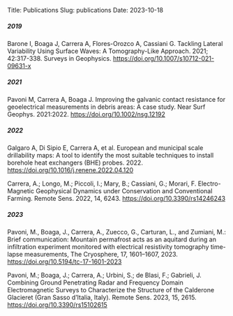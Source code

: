 Title: Publications
Slug: publications
Date: 2023-10-18

##### 2019

Barone I, Boaga J, Carrera A, Flores-Orozco A, Cassiani G. Tackling Lateral Variability Using Surface Waves: A Tomography-Like Approach. 2021; 42:317-338. Surveys in Geophysics. <https://doi.org/10.1007/s10712-021-09631-x>


##### 2021

Pavoni M, Carrera A, Boaga J. Improving the galvanic contact resistance for geoelectrical measurements in debris areas: A case study. Near Surf Geophys. 2021:2022. <https://doi.org/10.1002/nsg.12192>


##### 2022

Galgaro A, Di Sipio E, Carrera A, et al. European and municipal scale drillability maps: A tool to identify the most suitable techniques to install borehole heat exchangers (BHE) probes. 2022. <https://doi.org/10.1016/j.renene.2022.04.120>

Carrera, A.; Longo, M.; Piccoli, I.; Mary, B.; Cassiani, G.; Morari, F. Electro-Magnetic Geophysical Dynamics under Conservation and Conventional Farming. Remote Sens. 2022, 14, 6243. <https://doi.org/10.3390/rs14246243>


##### 2023

Pavoni, M., Boaga, J., Carrera, A., Zuecco, G., Carturan, L., and Zumiani, M.: Brief communication: Mountain permafrost acts as an aquitard during an infiltration experiment monitored with electrical resistivity tomography time-lapse measurements, The Cryosphere, 17, 1601–1607, 2023. <https://doi.org/10.5194/tc-17-1601-2023>

Pavoni, M.; Boaga, J.; Carrera, A.; Urbini, S.; de Blasi, F.; Gabrieli, J. Combining Ground Penetrating Radar and Frequency Domain Electromagnetic Surveys to Characterize the Structure of the Calderone Glacieret (Gran Sasso d’Italia, Italy). Remote Sens. 2023, 15, 2615. <https://doi.org/10.3390/rs15102615>
